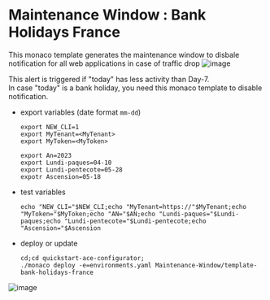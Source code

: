 # Maintenance Window : Bank Holidays France

This monaco template generates the maintenance window to disbale notification for all web applications in case of traffic drop 
![image](https://user-images.githubusercontent.com/40337213/206111851-c4bdd8a7-b31e-4b1b-87ae-c974879199c0.png)

This alert is triggered if "today" has less activity than Day-7.   
In case "today" is a bank holiday, you need this monaco template to disable notification.

- export variables (date format `mm-dd`)

      export NEW_CLI=1
      export MyTenant=<MyTenant>
      export MyToken=<MyToken>
      
      export An=2023
      export Lundi-paques=04-10
      export Lundi-pentecote=05-28
      expotr Ascension=05-18

      
- test variables

      echo "NEW_CLI="$NEW_CLI;echo "MyTenant=https://"$MyTenant;echo "MyToken="$MyToken;echo "AN="$AN;echo "Lundi-paques="$Lundi-paques;echo "Lundi-pentecote="$Lundi-pentecote;echo "Ascension="$Ascension
     
- deploy or update

      cd;cd quickstart-ace-configurator;
      ./monaco deploy -e=environments.yaml Maintenance-Window/template-bank-holidays-france
      
![image](https://user-images.githubusercontent.com/40337213/206142986-ea41db02-a8c9-48d3-90fd-da21a96b22c1.png)
